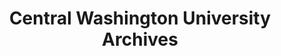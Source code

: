 ---
layout: repo
title: "Central Washington University Archives"
id: 25617
permalink: repos/25617/
---
